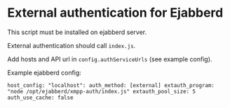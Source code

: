 
# External authentication for Ejabberd

This script must be installed on ejabberd server.

External authentication should call `index.js`.

Add hosts and API url in `config.authServiceUrls` (see example config).


Example ejabberd config:

`host_config:
   "localhost":
     auth_method: [external]
     extauth_program: "node /opt/ejabberd/xmpp-auth/index.js"
     extauth_pool_size: 5
     auth_use_cache: false`
